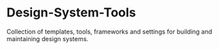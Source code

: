 # Design-System-Tools
Collection of templates, tools, frameworks and settings for building and maintaining design systems.
